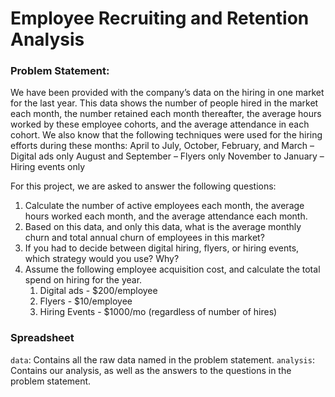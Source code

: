 # Employee Recruiting and Retention Analysis

### Problem Statement: 

We have been provided with the company’s data on the hiring in one market for the last year. This data shows the number of people hired in the market each month, the number retained each month thereafter, the average hours worked by these employee cohorts, and the average attendance in each cohort. We also know that the following techniques were used for the hiring efforts during these months:
April to July, October, February, and March – Digital ads only
August and September – Flyers only
November to January – Hiring events only

For this project, we are asked to answer the following questions:
1. Calculate the number of active employees each month, the average hours worked each month, and the average attendance each month.
2. Based on this data, and only this data, what is the average monthly churn and total annual churn of employees in this market?
3. If you had to decide between digital hiring, flyers, or hiring events, which strategy would you use? Why?
4. Assume the following employee acquisition cost, and calculate the total spend on hiring for the year.
    1. Digital ads - $200/employee
    2. Flyers - $10/employee
    3. Hiring Events - $1000/mo (regardless of number of hires)

### Spreadsheet
`data`: Contains all the raw data named in the problem statement.
`analysis`: Contains our analysis, as well as the answers to the questions in the problem statement.
